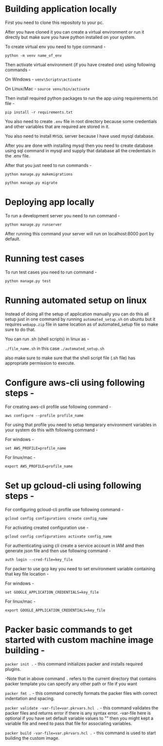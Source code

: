 # Building application locally

First you need to clone this repositoty to your pc.

After you have cloned it you can create a virtual environment or run it directly but make sure you have python installed on your system.

To create virtual env you need to type command -

`python -m venv name_of_env`

Then activate virtual environment (if you have created one) using following commands -

On Windows - `venv\Scripts\activate`

On Linux/Mac - `source venv/bin/activate`

Then install required python packages to run the app using requirements.txt file -

`pip install -r requirements.txt`


You also need to create `.env` file in root directory because some credentials and other variables that are required are stored in it.

You also need to install `MYSQL` server because I have used mysql database.

After you are done with installing mysql then you need to create database using sql command in mysql and supply that database all the credentials in the .env file.

After that you just need to run commands -

`python manage.py makemigrations`

`python manage.py migrate`

# Deploying app locally

To run a development server you need to run command -

`python manage.py runserver`

After running this command your server will run on localhost:8000 port by default.

# Running test cases

To run test cases you need to run command -

`python manage.py test`

# Running automated setup on linux

Instead of doing all the setup of application manually you can do this all setup just in one command by running `automated_setup.sh` on ubuntu but it requires `webapp.zip` file in same location as of automated_setup file so make sure to do that.

You can run .sh (shell scripts) in linux as -

`./file_name.sh` in this case `./automated_setup.sh`

also make sure to make sure that the shell script file (.sh file) has appropriate permission to execute.

# Configure aws-cli using following steps -

For creating aws-cli profile use following command -

`aws configure --profile profile_name`

For using that profile you need to setup temparary environment variables in your system do this with following command -

For windows -

`set AWS_PROFILE=profile_name`

For linux/mac -

`export AWS_PROFILE=profile_name`

# Set up gcloud-cli using following steps -

For configuring gcloud-cli profile use following command -

`gcloud config configurations create config_name`

For activating created configuration use -

`gcloud config configurations activate config_name`

For authenticating using cli create a service account in IAM amd then generate json file and then use following command -

`auth login --cred-file=key_file`

For packer to use gcp key you need to set environment variable containing that key file location -

For windows -

`set GOOGLE_APPLICATION_CREDENTIALS=key_file`

For linux/mac -

`export GOOGLE_APPLICATION_CREDENTIALS=key_file`

# Packer basic commands to get started with custom machine image building -

`packer init .` - this command initializes packer and installs required plugins.

-Note that in above command `.` refers to the current directory that contains packer template you can specify any other path or file if you want

`packer fmt .` - this command correctly formats the packer files with correct indentation and spacing.

`packer validate -var-file=var.pkrvars.hcl .` - this command validates the packer files and returns error if there is any syntax error. -var-file here is optional if you have set default variable values to "" then you might kept a variable file and need to pass that file for associating variables.

`packer build -var-file=var.pkrvars.hcl .` - this command is used to start building the custom image. 

